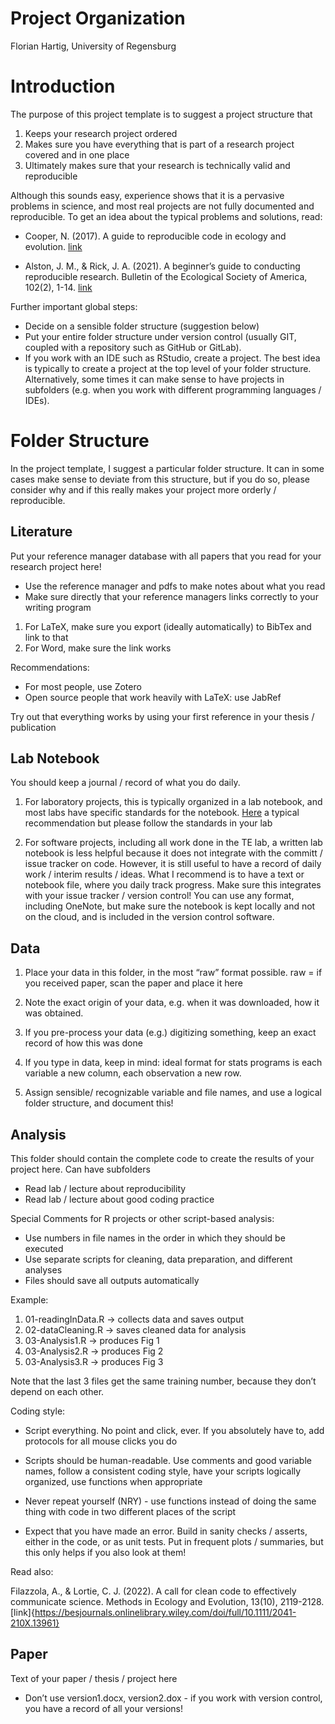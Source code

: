 # Project Organization
Florian Hartig, University of Regensburg

# Introduction

The purpose of this project template is to suggest a project structure
that

1.  Keeps your research project ordered
2.  Makes sure you have everything that is part of a research project
    covered and in one place
3.  Ultimately makes sure that your research is technically valid and
    reproducible

Although this sounds easy, experience shows that it is a pervasive
problems in science, and most real projects are not fully documented and
reproducible. To get an idea about the typical problems and solutions,
read:

- Cooper, N. (2017). A guide to reproducible code in ecology and
  evolution.
  [link](https://www.britishecologicalsociety.org/wp-content/uploads/2017/12/guide-to-reproducible-code.pdf)

- Alston, J. M., & Rick, J. A. (2021). A beginner’s guide to conducting
  reproducible research. Bulletin of the Ecological Society of America,
  102(2), 1-14.
  [link](https://esajournals.onlinelibrary.wiley.com/doi/full/10.1002/bes2.1801)

Further important global steps:

- Decide on a sensible folder structure (suggestion below)
- Put your entire folder structure under version control (usually GIT,
  coupled with a repository such as GitHub or GitLab).
- If you work with an IDE such as RStudio, create a project. The best
  idea is typically to create a project at the top level of your folder
  structure. Alternatively, some times it can make sense to have
  projects in subfolders (e.g. when you work with different programming
  languages / IDEs).

# Folder Structure

In the project template, I suggest a particular folder structure. It can
in some cases make sense to deviate from this structure, but if you do
so, please consider why and if this really makes your project more
orderly / reproducible.

## Literature

Put your reference manager database with all papers that you read for
your research project here!

- Use the reference manager and pdfs to make notes about what you read
- Make sure directly that your reference managers links correctly to
  your writing program

1)  For LaTeX, make sure you export (ideally automatically) to BibTex
    and link to that
2)  For Word, make sure the link works

Recommendations:

- For most people, use Zotero
- Open source people that work heavily with LaTeX: use JabRef

Try out that everything works by using your first reference in your
thesis / publication

## Lab Notebook

You should keep a journal / record of what you do daily.

1.  For laboratory projects, this is typically organized in a lab
    notebook, and most labs have specific standards for the notebook.
    [Here](https://www.ucc.ie/en/media/support/techtransfer/NotebookGuidelinesv1_000.pdf)
    a typical recommendation but please follow the standards in your lab

2.  For software projects, including all work done in the TE lab, a
    written lab notebook is less helpful because it does not integrate
    with the committ / issue tracker on code. However, it is still
    useful to have a record of daily work / interim results / ideas.
    What I recommend is to have a text or notebook file, where you daily
    track progress. Make sure this integrates with your issue tracker /
    version control! You can use any format, including OneNote, but make
    sure the notebook is kept locally and not on the cloud, and is
    included in the version control software.

## Data

1.  Place your data in this folder, in the most “raw” format possible.
    raw = if you received paper, scan the paper and place it here

2.  Note the exact origin of your data, e.g. when it was downloaded, how
    it was obtained.

3.  If you pre-process your data (e.g.) digitizing something, keep an
    exact record of how this was done

4.  If you type in data, keep in mind: ideal format for stats programs
    is each variable a new column, each observation a new row.

5.  Assign sensible/ recognizable variable and file names, and use a
    logical folder structure, and document this!

## Analysis

This folder should contain the complete code to create the results of
your project here. Can have subfolders

- Read lab / lecture about reproducibility
- Read lab / lecture about good coding practice

Special Comments for R projects or other script-based analysis:

- Use numbers in file names in the order in which they should be
  executed
- Use separate scripts for cleaning, data preparation, and different
  analyses
- Files should save all outputs automatically

Example:

1.  01-readingInData.R -\> collects data and saves output
2.  02-dataCleaning.R -\> saves cleaned data for analysis
3.  03-Analysis1.R -\> produces Fig 1
4.  03-Analysis2.R -\> produces Fig 2
5.  03-Analysis3.R -\> produces Fig 3

Note that the last 3 files get the same training number, because they
don’t depend on each other.

Coding style:

- Script everything. No point and click, ever. If you absolutely have
  to, add protocols for all mouse clicks you do

- Scripts should be human-readable. Use comments and good variable
  names, follow a consistent coding style, have your scripts logically
  organized, use functions when appropriate

- Never repeat yourself (NRY) - use functions instead of doing the same
  thing with code in two different places of the script

- Expect that you have made an error. Build in sanity checks / asserts,
  either in the code, or as unit tests. Put in frequent plots /
  summaries, but this only helps if you also look at them!

Read also:

Filazzola, A., & Lortie, C. J. (2022). A call for clean code to
effectively communicate science. Methods in Ecology and Evolution,
13(10),
2119-2128.\[link\]{https://besjournals.onlinelibrary.wiley.com/doi/full/10.1111/2041-210X.13961}

## Paper

Text of your paper / thesis / project here

- Don’t use version1.docx, version2.dox - if you work with version
  control, you have a record of all your versions!

